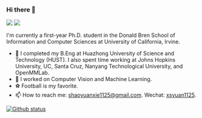 ### Hi there 👋

[![](https://img.shields.io/badge/🌐%20%20%20Homepage-red??&style=flat-square)](https://daniel-xsy.github.io/)
[![](https://img.shields.io/badge/Google%20Scholar-%234285F4.svg?&style=flat-square&logo=google-scholar&logoColor=white)](https://scholar.google.com/citations?hl=zh-CN&user=s1m55YoAAAAJ)

I'm currently a first-year Ph.D. student in the Donald Bren School of Information and Computer Sciences at University of California, Irvine.

- 🔬 I completed my B.Eng at Huazhong University of Science and Technology (HUST). I also spent time working at Johns Hopkins University, UC, Santa Cruz, Nanyang Technological University, and OpenMMLab.
- 🔭 I worked on Computer Vision and Machine Learning.
- ⚽ Football is my favorite.
- 📫 How to reach me: shaoyuanxie1125@gmail.com. Wechat: [xsyuan1125]().


[![Github status](https://github-readme-stats.vercel.app/api?username=Daniel-xsy)]()
